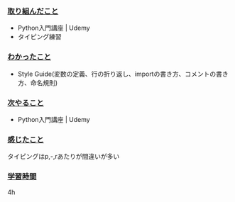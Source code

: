 ### <u>取り組んだこと</u>
- Python入門講座 | Udemy
- タイピング練習

### <u>わかったこと</u>
-  Style Guide(変数の定義、行の折り返し、importの書き方、コメントの書き方、命名規則)

### <u>次やること</u>
- Python入門講座 | Udemy

### <u>感じたこと</u>
タイピングはp,-,rあたりが間違いが多い

### <u>学習時間</u>
4h